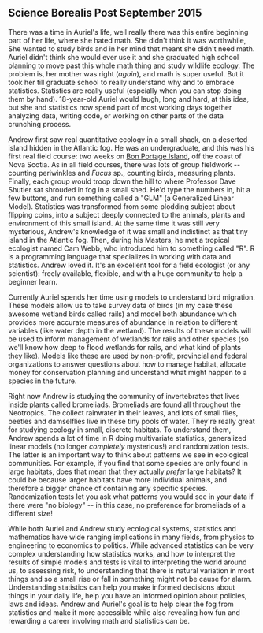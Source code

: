 ## Science Borealis Post September 2015

There was a time in Auriel's life, well really there was this entire beginning part of her life, where she hated math. She didn't think it was worthwhile, She wanted to study birds and in her mind that meant she didn't need math. Auriel didn't think she would ever use it and she graduated high school planning to move past this whole math thing and study wildlife ecology. The problem is, her mother was right (_again_), and math is super useful. But it took her till graduate school to really understand why and to embrace statistics. Statistics are really useful (espcially when you can stop doing them by hand). 18-year-old Auriel would laugh, long and hard, at this idea, but she and statistics now spend part of most working days together analyzing data, writing code, or working on other parts of the data crunching process. 

Andrew first saw real quantitative ecology in a small shack, on a deserted island hidden in the Atlantic fog. He was an undergraduate, and this was his first real field course: two weeks on [Bon Portage Island](http://www.acadiau.ca/~dshutler/PIsland.html), off the coast of Nova Scotia. As in all field courses, there was lots of group fieldwork -- counting periwinkles and _Fucus_ sp., counting birds, measuring plants. Finally, each group would troop down the hill to where Professor Dave Shutler sat shrouded in fog in a small shed. He'd type the numbers in, hit a few buttons, and run something called a "GLM" (a Generalized Linear Model). Statistics was transformed from some plodding subject about flipping coins, into a subject deeply connected to the animals, plants and environment of this small island. At the same time it was still very mysterious, Andrew's knowledge of it was small and indistinct as that tiny island in the Atlantic fog. Then, during his Masters, he met a tropical ecologist named Cam Webb, who introduced him to something called "R". R is a programming language that specializes in working with data and statistics. Andrew loved it. It's an excellent tool for a field ecologist (or any scientist): freely available, flexible, and with a huge community to help a beginner learn. 

Currently Auriel spends her time using models to understand bird migration. These models allow us to take survey data of birds (in my case these awesome wetland birds called rails) and model both abundance which provides more accurate measures of abundance in relation to different variables (like water depth in the wetland). The results of these models will be used to inform management of wetlands for rails and other species (so we'll know how deep to flood wetlands for rails, and what kind of plants they like). Models like these are used by non-profit, provincial and federal organizations to answer questions about how to manage habitat, allocate money for conservation planning and understand what might happen to a species in the future. 

Right now Andrew is studying the community of invertebrates that lives inside plants called bromeliads. Bromeliads are found all throughout the Neotropics. The collect rainwater in their leaves, and lots of small flies, beetles and damselflies live in these tiny pools of water. They're really great for studying ecology in small, discrete habitats. To understand them, Andrew spends a lot of time in R doing multivariate statistics, generalized linear models (no longer _completely_ mysterious!) and randomization tests. The latter is an important way to think about patterns we see in ecological communities. For example, if you find that some species are only found in large habitats, does that mean that they actually *prefer* large habitats? It could be because larger habitats have more individual animals, and therefore a bigger chance of containing any specific species. Randomization tests let you ask what patterns you would see in your data if there were "no biology" -- in this case, no preference for bromeliads of a different size!

While both Auriel and Andrew study ecological systems, statistics and mathematics have wide ranging implications in many fields, from physics to engineering to economics to politics. While advanced statistics can be very complex understanding how statistics works, and how to interpret the results of simple models and tests is vital to interpreting the world around us, to assessing risk, to understanding that there is natural variation in most things and so a small rise or fall in something might not be cause for alarm. Understanding statistics can help you make informed decisions about things in your daily life, help you have an informed opinion about policies, laws and ideas. Andrew and Auriel's goal is to help clear the fog from statistics and make it more accessible while also revealing how fun and rewarding a career involving math and statistics can be. 
